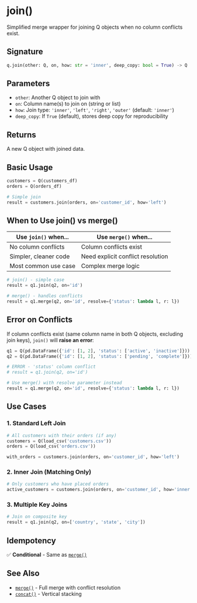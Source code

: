 # join()

Simplified merge wrapper for joining Q objects when no column conflicts exist.

## Signature

```python
q.join(other: Q, on, how: str = 'inner', deep_copy: bool = True) -> Q
```

## Parameters

- `other`: Another Q object to join with
- `on`: Column name(s) to join on (string or list)
- `how`: Join type: `'inner'`, `'left'`, `'right'`, `'outer'` (default: `'inner'`)
- `deep_copy`: If `True` (default), stores deep copy for reproducibility

## Returns

A new Q object with joined data.

## Basic Usage

```python
customers = Q(customers_df)
orders = Q(orders_df)

# Simple join
result = customers.join(orders, on='customer_id', how='left')
```

## When to Use join() vs merge()

| Use `join()` when... | Use `merge()` when... |
|----------------------|----------------------|
| No column conflicts | Column conflicts exist |
| Simpler, cleaner code | Need explicit conflict resolution |
| Most common use case | Complex merge logic |

```python
# join() - simple case
result = q1.join(q2, on='id')

# merge() - handles conflicts
result = q1.merge(q2, on='id', resolve={'status': lambda l, r: l})
```

## Error on Conflicts

If column conflicts exist (same column name in both Q objects, excluding join keys), `join()` will **raise an error**:

```python
q1 = Q(pd.DataFrame({'id': [1, 2], 'status': ['active', 'inactive']}))
q2 = Q(pd.DataFrame({'id': [1, 2], 'status': ['pending', 'complete']}))

# ERROR - 'status' column conflict
# result = q1.join(q2, on='id')

# Use merge() with resolve parameter instead
result = q1.merge(q2, on='id', resolve={'status': lambda l, r: l})
```

## Use Cases

### 1. Standard Left Join

```python
# All customers with their orders (if any)
customers = Q(load_csv('customers.csv'))
orders = Q(load_csv('orders.csv'))

with_orders = customers.join(orders, on='customer_id', how='left')
```

### 2. Inner Join (Matching Only)

```python
# Only customers who have placed orders
active_customers = customers.join(orders, on='customer_id', how='inner')
```

### 3. Multiple Key Joins

```python
# Join on composite key
result = q1.join(q2, on=['country', 'state', 'city'])
```

## Idempotency

✅ **Conditional** - Same as [`merge()`](merge.md)

## See Also

- [`merge()`](merge.md) - Full merge with conflict resolution
- [`concat()`](concat.md) - Vertical stacking

